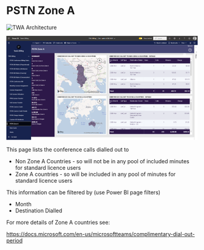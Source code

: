 # PSTN Zone A

![TWA Architecture](images/twa-architecture.png)

![Report Image](TeamsBillingYE/TB1121.png)

This page lists the conference calls dialled out to

- Non Zone A Countries - so will not be in any pool of included minutes for standard licence users
- Zone A countries - so will be included in any pool of minutes for standard licence users

This information can be filtered by (use Power BI page filters)

- Month
- Destination Dialled

For more details of Zone A countries see: 

https://docs.microsoft.com/en-us/microsoftteams/complimentary-dial-out-period

